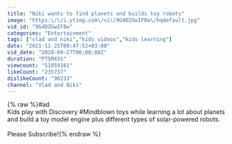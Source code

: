 ```yaml
---
title: "Niki wants to find planets and builds toy robots"
image: "https:\/\/i.ytimg.com\/vi\/9G4DZGwIF8w\/hqdefault.jpg"
vid_id: "9G4DZGwIF8w"
categories: "Entertainment"
tags: ["vlad and niki","kids videos","kids learning"]
date: "2021-11-25T09:47:52+03:00"
vid_date: "2020-09-27T06:00:00Z"
duration: "PT5M43S"
viewcount: "51059161"
likeCount: "235737"
dislikeCount: "96233"
channel: "Vlad and Niki"
---
```

{% raw %}#ad<br />Kids play with Discovery #Mindblown toys while learning a lot about planets and build a toy model engine plus different types of solar-powered robots.<br /><br />Please Subscribe!{% endraw %}

